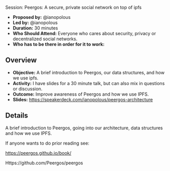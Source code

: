Session: Peergos: A secure, private social network on top of ipfs

- **Proposed by:** @ianopolous
- **Led by:** @ianopolous
- **Duration:** 30 minutes
- **Who Should Attend:** Everyone who cares about security, privacy or decentralized social networks.
- **Who has to be there in order for it to work:** 

## Overview

- **Objective:** A brief introduction to Peergos, our data structures, and how we use ipfs.
- **Activity:** I have slides for a 30 minute talk, but can also mix in questions or discussion.
- **Outcome:** Improve awareness of Peergos and how we use IPFS.
- **Slides:** https://speakerdeck.com/ianopolous/peergos-architecture
## Details

A brief introduction to Peergos, going into our architecture, data structures and how we use IPFS. 

If anyone wants to do prior reading see:

https://peergos.github.io/book/

Https://github.com/Peergos/peergos

